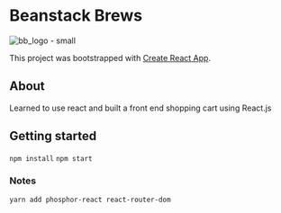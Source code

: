 # Beanstack Brews
![bb_logo - small](https://github.com/elaine-lai/react_shopping_cart/assets/90720708/53e92826-c2db-44fe-8554-d0957b8f98f0)


This project was bootstrapped with [Create React App](https://github.com/facebook/create-react-app).

## About
Learned to use react and built a front end shopping cart using React.js

## Getting started
`npm install`
`npm start`

### Notes
`yarn add phosphor-react react-router-dom`

